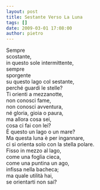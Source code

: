 ```yaml
---
layout: post
title: Sestante Verso La Luna
tags: []
date: 2009-03-01 17:08:00
author: pietro
---
```

Sempre<br/>scostante,<br/>in questo sole intermittente,<br/>sempre<br/>sporgente<br/>su questo lago col sestante,<br/>perché guardi le stelle?<br/>Ti orienti a mezzanotte,<br/>non conosci fame,<br/>non conosci avventura,<br/>né gloria, gioia o paura,<br/>ma allora cosa sei,<br/>cosa ci fai con lei?<br/>È questo un lago o un mare?<br/>Ma questa luna è per ingannare,<br/>ci si orienta solo con la stella polare.<br/>Fisso in mezzo al lago,<br/>come una foglia cieca,<br/>come una puntina un ago,<br/>infissa nella bacheca;<br/>ma quale utilità hai,<br/>se orientarti non sai?
